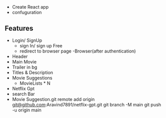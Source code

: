 ##
- Create React app
- confuguration


## Features

- Login/ SignUp
  - sign In/ sign up Free
  - redirect to browser page
-Browser(after authentication)
 - Header
 - Main Movie
  - Trailer in bg
  - Titles & Description
  - Movie Suggestions
     - MovieLists * N
- Netflix Gpt
 - search Bar
 - Movie Suggestion.git remote add origin git@github.com:Aravind7891/netflix-gpt.git
git branch -M main
git push -u origin main